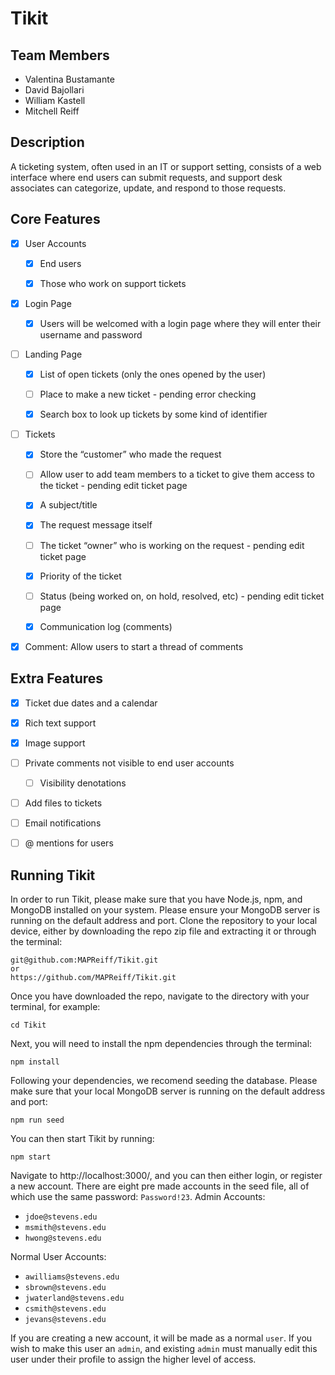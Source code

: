 # Tikit

## Team Members

- Valentina Bustamante
- David Bajollari
- William Kastell
- Mitchell Reiff

## Description

A ticketing system, often used in an IT or support setting, consists of a web interface where end users can submit requests, and support desk associates can categorize, update, and respond to those requests.

## Core Features

- [x] User Accounts

  - [x] End users

  - [x] Those who work on support tickets

- [x] Login Page

  - [x] Users will be welcomed with a login page where they will enter their username and password

- [ ] Landing Page

  - [x] List of open tickets (only the ones opened by the user)

  - [ ] Place to make a new ticket - pending error checking

  - [x] Search box to look up tickets by some kind of identifier

- [ ] Tickets

  - [x] Store the “customer” who made the request

  - [ ] Allow user to add team members to a ticket to give them access to the ticket - pending edit ticket page

  - [x] A subject/title

  - [x] The request message itself

  - [ ] The ticket “owner” who is working on the request - pending edit ticket page

  - [x] Priority of the ticket

  - [ ] Status (being worked on, on hold, resolved, etc) - pending edit ticket page

  - [x] Communication log (comments)

- [x] Comment: Allow users to start a thread of comments

## Extra Features

- [x] Ticket due dates and a calendar
- [x] Rich text support
- [x] Image support
- [ ] Private comments not visible to end user accounts

  - [ ] Visibility denotations

- [ ] Add files to tickets
- [ ] Email notifications
- [ ] @ mentions for users

## Running Tikit
In order to run Tikit, please make sure that you have Node.js, npm, and MongoDB installed on your system. Please ensure your MongoDB server is running on the default address and port.
Clone the repository to your local device, either by downloading the repo zip file and extracting it or through the terminal:
```
git@github.com:MAPReiff/Tikit.git
or
https://github.com/MAPReiff/Tikit.git
```

Once you have downloaded the repo, navigate to the directory with your terminal, for example:
```
cd Tikit
```

Next, you will need to install the npm dependencies through the terminal:
```
npm install
```

Following your dependencies, we recomend seeding the database. Please make sure that your local MongoDB server is running on the default address and port:
```
npm run seed
```

You can then start Tikit by running:
```
npm start
```

Navigate to http://localhost:3000/, and you can then either login, or register a new account. There are eight pre made accounts in the seed file, all of which use the same password: `Password!23`.
Admin Accounts:
- `jdoe@stevens.edu`
- `msmith@stevens.edu`
- `hwong@stevens.edu`

Normal User Accounts:
- `awilliams@stevens.edu`
- `sbrown@stevens.edu`
- `jwaterland@stevens.edu`
- `csmith@stevens.edu`
- `jevans@stevens.edu`

If you are creating a new account, it will be made as a normal `user`. If you wish to make this user an `admin`, and existing `admin` must manually edit this user under their profile to assign the higher level of access.
